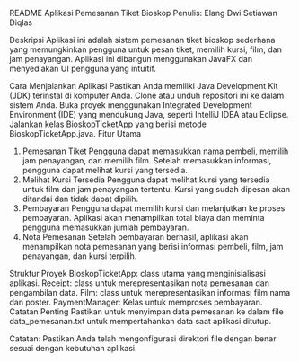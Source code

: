 
README Aplikasi Pemesanan Tiket Bioskop
Penulis: Elang Dwi Setiawan Diqlas

Deskripsi
Aplikasi ini adalah sistem pemesanan tiket bioskop sederhana yang memungkinkan pengguna untuk pesan tiket, memilih kursi, film, dan jam penayangan. Aplikasi ini dibangun menggunakan JavaFX dan menyediakan UI pengguna yang intuitif.

Cara Menjalankan Aplikasi
Pastikan Anda memiliki Java Development Kit (JDK) terinstal di komputer Anda.
Clone atau unduh repositori ini ke dalam sistem Anda.
Buka proyek menggunakan Integrated Development Environment (IDE) yang mendukung Java, seperti IntelliJ IDEA atau Eclipse.
Jalankan kelas BioskopTicketApp yang berisi metode BioskopTicketApp.java.
Fitur Utama
1. Pemesanan Tiket
Pengguna dapat memasukkan nama pembeli, memilih jam penayangan, dan memilih film.
Setelah memasukkan informasi, pengguna dapat melihat kursi yang tersedia.
2. Melihat Kursi Tersedia
Pengguna dapat melihat kursi yang tersedia untuk film dan jam penayangan tertentu.
Kursi yang sudah dipesan akan ditandai dan tidak dapat dipilih.
3. Pembayaran
Pengguna dapat memilih kursi dan melanjutkan ke proses pembayaran.
Aplikasi akan menampilkan total biaya dan meminta pengguna memasukkan jumlah pembayaran.
4. Nota Pemesanan
Setelah pembayaran berhasil, aplikasi akan menampilkan nota pemesanan yang berisi informasi pembeli, film, jam penayangan, dan kursi terpilih.

Struktur Proyek
BioskopTicketApp: class utama yang menginisialisasi aplikasi.
Receipt: class untuk merepresentasikan nota pemesanan dan pengambilan data.
Film: class untuk merepresentasikan informasi film nama dan poster.
PaymentManager: Kelas untuk memproses pembayaran.
Catatan Penting
Pastikan untuk menyimpan data pemesanan ke dalam file data_pemesanan.txt untuk mempertahankan data saat aplikasi ditutup.

Catatan: Pastikan Anda telah mengonfigurasi direktori file dengan benar sesuai dengan kebutuhan aplikasi.